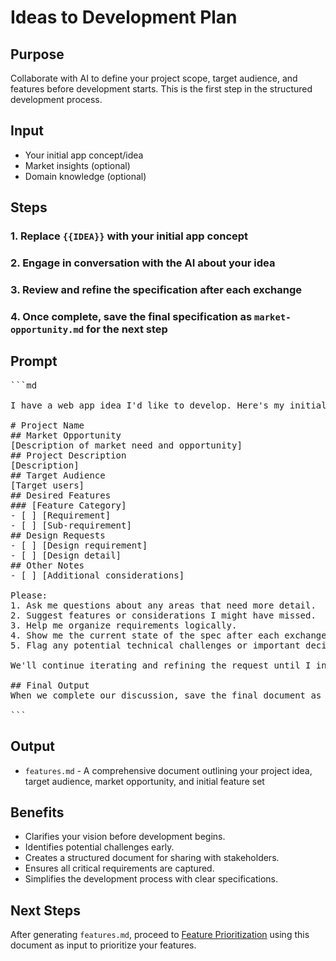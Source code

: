 # Ideas to Development Plan
## Purpose

Collaborate with AI to define your project scope, target audience, and features before development starts. This is the first step in the structured development process.

## Input
- Your initial app concept/idea
- Market insights (optional)
- Domain knowledge (optional)

## Steps

### 1. Replace `{{IDEA}}` with your initial app concept
### 2. Engage in conversation with the AI about your idea
### 3. Review and refine the specification after each exchange
### 4. Once complete, save the final specification as `market-opportunity.md` for the next step

## Prompt
<pre>
```md

I have a web app idea I'd like to develop. Here's my initial concept: `{{IDEA}}`. I want to collaborate with you to turn this into a detailed project request. Let's iterate together until we have a complete request that I find to be satisfactory. After each of our exchanges, please return the current state of the request in this format:

# Project Name
## Market Opportunity
[Description of market need and opportunity]
## Project Description
[Description]
## Target Audience
[Target users]
## Desired Features
### [Feature Category]
- [ ] [Requirement]
- [ ] [Sub-requirement]
## Design Requests
- [ ] [Design requirement]
- [ ] [Design detail]
## Other Notes
- [ ] [Additional considerations]

Please:
1. Ask me questions about any areas that need more detail.
2. Suggest features or considerations I might have missed.
3. Help me organize requirements logically.
4. Show me the current state of the spec after each exchange.
5. Flag any potential technical challenges or important decisions.

We'll continue iterating and refining the request until I indicate it's complete and ready.

## Final Output
When we complete our discussion, save the final document as `features.md` to use as input for feature prioritization.

```
</pre>

## Output
- `features.md` - A comprehensive document outlining your project idea, target audience, market opportunity, and initial feature set

## Benefits

- Clarifies your vision before development begins.
- Identifies potential challenges early.
- Creates a structured document for sharing with stakeholders.
- Ensures all critical requirements are captured.
- Simplifies the development process with clear specifications.

## Next Steps
After generating `features.md`, proceed to [Feature Prioritization](feature-prioritization.md) using this document as input to prioritize your features.